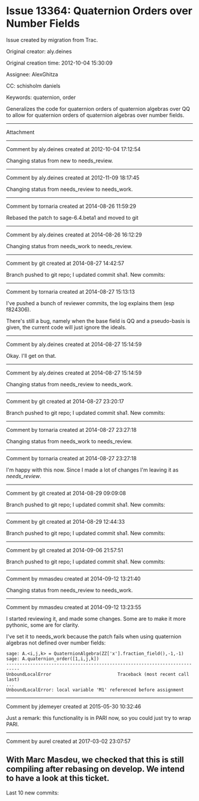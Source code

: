 # Issue 13364: Quaternion Orders over Number Fields

Issue created by migration from Trac.

Original creator: aly.deines

Original creation time: 2012-10-04 15:30:09

Assignee: AlexGhitza

CC:  schisholm daniels

Keywords: quaternion, order

Generalizes the code for quaternion orders of quaternion algebras over QQ to allow for quaternion orders of quaternion algebras over number fields.


---

Attachment


---

Comment by aly.deines created at 2012-10-04 17:12:54

Changing status from new to needs_review.


---

Comment by aly.deines created at 2012-11-09 18:17:45

Changing status from needs_review to needs_work.


---

Comment by tornaria created at 2014-08-26 11:59:29

Rebased the patch to sage-6.4.beta1 and moved to git


---

Comment by aly.deines created at 2014-08-26 16:12:29

Changing status from needs_work to needs_review.


---

Comment by git created at 2014-08-27 14:42:57

Branch pushed to git repo; I updated commit sha1. New commits:


---

Comment by tornaria created at 2014-08-27 15:13:13

I've pushed a bunch of reviewer commits, the log explains them (esp f824306).

There's still a bug, namely when the base field is QQ and a pseudo-basis is given, the current code will just ignore the ideals.


---

Comment by aly.deines created at 2014-08-27 15:14:59

Okay.  I'll get on that.


---

Comment by aly.deines created at 2014-08-27 15:14:59

Changing status from needs_review to needs_work.


---

Comment by git created at 2014-08-27 23:20:17

Branch pushed to git repo; I updated commit sha1. New commits:


---

Comment by tornaria created at 2014-08-27 23:27:18

Changing status from needs_work to needs_review.


---

Comment by tornaria created at 2014-08-27 23:27:18

I'm happy with this now. Since I made a lot of changes I'm leaving it as _needs_review_.


---

Comment by git created at 2014-08-29 09:09:08

Branch pushed to git repo; I updated commit sha1. New commits:


---

Comment by git created at 2014-08-29 12:44:33

Branch pushed to git repo; I updated commit sha1. New commits:


---

Comment by git created at 2014-09-06 21:57:51

Branch pushed to git repo; I updated commit sha1. New commits:


---

Comment by mmasdeu created at 2014-09-12 13:21:40

Changing status from needs_review to needs_work.


---

Comment by mmasdeu created at 2014-09-12 13:23:55

I started reviewing it, and made some changes. Some are to make it more pythonic, some are for clarity.

I've set it to needs_work because the patch fails when using quaternion algebras not defined over number fields:

```
sage: A.<i,j,k> = QuaternionAlgebra(ZZ['x'].fraction_field(),-1,-1)
sage: A.quaternion_order([1,i,j,k])                                
---------------------------------------------------------------------------
UnboundLocalError                         Traceback (most recent call last)
...
UnboundLocalError: local variable 'M1' referenced before assignment
```



---

Comment by jdemeyer created at 2015-05-30 10:32:46

Just a remark: this functionality is in PARI now, so you could just try to wrap PARI.


---

Comment by aurel created at 2017-03-02 23:07:57

With Marc Masdeu, we checked that this is still compiling after rebasing on develop. We intend to have a look at this ticket.
----
Last 10 new commits:
